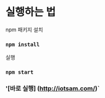 # 실행하는 법

npm 패키지 설치

### `npm install`


실행

### `npm start`




### '[바로 실행] (http://iotsam.com/)`
